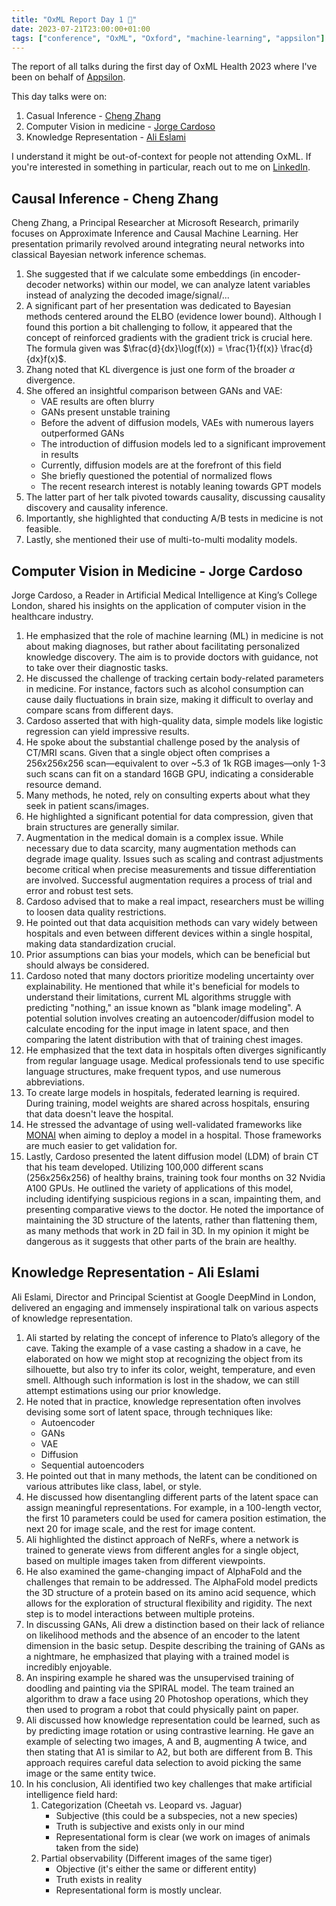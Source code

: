 ```yaml
---
title: "OxML Report Day 1 📜"
date: 2023-07-21T23:00:00+01:00
tags: ["conference", "OxML", "Oxford", "machine-learning", "appsilon"]
---
```


The report of all talks during the first day of OxML Health 2023 where I've been on behalf of [Appsilon](https://appsilon.com/).

This day talks were on:

1. Casual Inference - [Cheng Zhang](https://www.microsoft.com/en-us/research/people/chezha/)
2. Computer Vision in medicine - [Jorge Cardoso](https://www.kcl.ac.uk/people/jorge-cardoso)
3. Knowledge Representation - [Ali Eslami](http://arkitus.com/)

<!--more--> 

I understand it might be out-of-context for people not attending OxML.
If you're interested in something in particular, reach out to me on [LinkedIn](https://www.linkedin.com/in/piotr-pasza-storo%C5%BCenko/).

## Causal Inference - Cheng Zhang

Cheng Zhang, a Principal Researcher at Microsoft Research, primarily focuses on Approximate Inference and Causal Machine Learning. Her presentation primarily revolved around integrating neural networks into classical Bayesian network inference schemas.

1. She suggested that if we calculate some embeddings (in encoder-decoder networks) within our model, we can analyze latent variables instead of analyzing the decoded image/signal/...
2. A significant part of her presentation was dedicated to Bayesian methods centered around the ELBO (evidence lower bound). Although I found this portion a bit challenging to follow, it appeared that the concept of reinforced gradients with the gradient trick is crucial here. The formula given was $\frac{d}{dx}\log(f(x)) = \frac{1}{f(x)} \frac{d}{dx}f(x)$.
3. Zhang noted that KL divergence is just one form of the broader $\alpha$ divergence.
4. She offered an insightful comparison between GANs and VAE:
   - VAE results are often blurry
   - GANs present unstable training
   - Before the advent of diffusion models, VAEs with numerous layers outperformed GANs
   - The introduction of diffusion models led to a significant improvement in results
   - Currently, diffusion models are at the forefront of this field
   - She briefly questioned the potential of normalized flows
   - The recent research interest is notably leaning towards GPT models
5. The latter part of her talk pivoted towards causality, discussing causality discovery and causality inference. 
6. Importantly, she highlighted that conducting A/B tests in medicine is not feasible.
7. Lastly, she mentioned their use of multi-to-multi modality models.

## Computer Vision in Medicine - Jorge Cardoso

Jorge Cardoso, a Reader in Artificial Medical Intelligence at King’s College London, shared his insights on the application of computer vision in the healthcare industry.

1. He emphasized that the role of machine learning (ML) in medicine is not about making diagnoses, but rather about facilitating personalized knowledge discovery. The aim is to provide doctors with guidance, not to take over their diagnostic tasks.
2. He discussed the challenge of tracking certain body-related parameters in medicine. For instance, factors such as alcohol consumption can cause daily fluctuations in brain size, making it difficult to overlay and compare scans from different days.
3. Cardoso asserted that with high-quality data, simple models like logistic regression can yield impressive results.
4. He spoke about the substantial challenge posed by the analysis of CT/MRI scans. Given that a single object often comprises a 256x256x256 scan—equivalent to over ~5.3 of 1k RGB images—only 1-3 such scans can fit on a standard 16GB GPU, indicating a considerable resource demand.
5. Many methods, he noted, rely on consulting experts about what they seek in patient scans/images.
6. He highlighted a significant potential for data compression, given that brain structures are generally similar.
7. Augmentation in the medical domain is a complex issue. While necessary due to data scarcity, many augmentation methods can degrade image quality. Issues such as scaling and contrast adjustments become critical when precise measurements and tissue differentiation are involved. Successful augmentation requires a process of trial and error and robust test sets.
8. Cardoso advised that to make a real impact, researchers must be willing to loosen data quality restrictions.
9. He pointed out that data acquisition methods can vary widely between hospitals and even between different devices within a single hospital, making data standardization crucial.
10. Prior assumptions can bias your models, which can be beneficial but should always be considered.
11. Cardoso noted that many doctors prioritize modeling uncertainty over explainability. He mentioned that while it's beneficial for models to understand their limitations, current ML algorithms struggle with predicting "nothing," an issue known as "blank image modeling". A potential solution involves creating an autoencoder/diffusion model to calculate encoding for the input image in latent space, and then comparing the latent distribution with that of training chest images.
12. He emphasized that the text data in hospitals often diverges significantly from regular language usage. Medical professionals tend to use specific language structures, make frequent typos, and use numerous abbreviations.
13. To create large models in hospitals, federated learning is required. During training, model weights are shared across hospitals, ensuring that data doesn't leave the hospital.
14. He stressed the advantage of using well-validated frameworks like [MONAI](https://monai.io/) when aiming to deploy a model in a hospital. Those frameworks are much easier to get validation for.
15. Lastly, Cardoso presented the latent diffusion model (LDM) of brain CT that his team developed. Utilizing 100,000 different scans (256x256x256) of healthy brains, training took four months on 32 Nvidia A100 GPUs. He outlined the variety of applications of this model, including identifying suspicious regions in a scan, impainting them, and presenting comparative views to the doctor. He noted the importance of maintaining the 3D structure of the latents, rather than flattening them, as many methods that work in 2D fail in 3D. In my opinion it might be dangerous as it suggests that other parts of the brain are healthy.

## Knowledge Representation - Ali Eslami

Ali Eslami, Director and Principal Scientist at Google DeepMind in London, delivered an engaging and immensely inspirational talk on various aspects of knowledge representation.

1. Ali started by relating the concept of inference to Plato’s allegory of the cave. Taking the example of a vase casting a shadow in a cave, he elaborated on how we might stop at recognizing the object from its silhouette, but also try to infer its color, weight, temperature, and even smell. Although such information is lost in the shadow, we can still attempt estimations using our prior knowledge.
2. He noted that in practice, knowledge representation often involves devising some sort of latent space, through techniques like:
    - Autoencoder
    - GANs
    - VAE
    - Diffusion
    - Sequential autoencoders
3. He pointed out that in many methods, the latent can be conditioned on various attributes like class, label, or style.
4. He discussed how disentangling different parts of the latent space can assign meaningful representations. For example, in a 100-length vector, the first 10 parameters could be used for camera position estimation, the next 20 for image scale, and the rest for image content.
5. Ali highlighted the distinct approach of NeRFs, where a network is trained to generate views from different angles for a single object, based on multiple images taken from different viewpoints.
6. He also examined the game-changing impact of AlphaFold and the challenges that remain to be addressed. The AlphaFold model predicts the 3D structure of a protein based on its amino acid sequence, which allows for the exploration of structural flexibility and rigidity. The next step is to model interactions between multiple proteins.
7. In discussing GANs, Ali drew a distinction based on their lack of reliance on likelihood methods and the absence of an encoder to the latent dimension in the basic setup. Despite describing the training of GANs as a nightmare, he emphasized that playing with a trained model is incredibly enjoyable.
8. An inspiring example he shared was the unsupervised training of doodling and painting via the SPIRAL model. The team trained an algorithm to draw a face using 20 Photoshop operations, which they then used to program a robot that could physically paint on paper.
9. Ali discussed how knowledge representation could be learned, such as by predicting image rotation or using contrastive learning. He gave an example of selecting two images, A and B, augmenting A twice, and then stating that A1 is similar to A2, but both are different from B. This approach requires careful data selection to avoid picking the same image or the same entity twice.
10. In his conclusion, Ali identified two key challenges that make artificial intelligence field hard:
    1. Categorization (Cheetah vs. Leopard vs. Jaguar)
        - Subjective (this could be a subspecies, not a new species)
        - Truth is subjective and exists only in our mind
        - Representational form is clear (we work on images of animals taken from the side)
    2. Partial observability (Different images of the same tiger)
        - Objective (it's either the same or different entity)
        - Truth exists in reality
        - Representational form is mostly unclear.